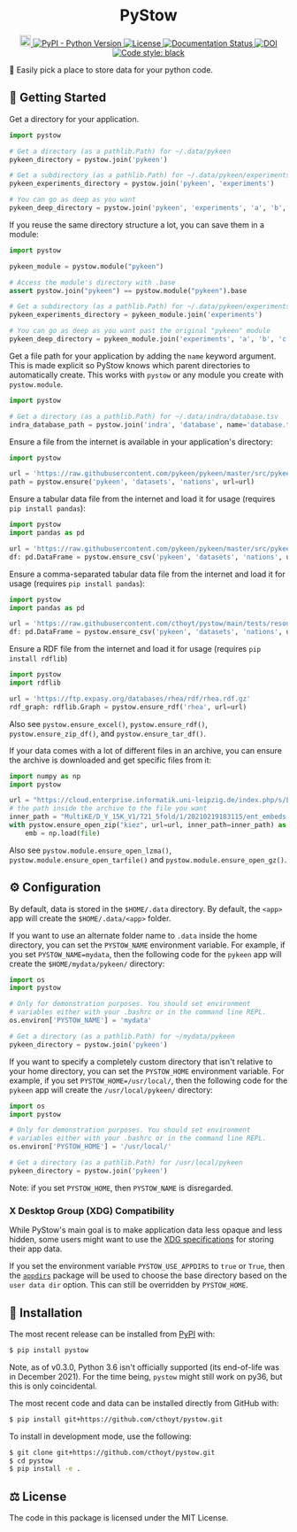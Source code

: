 <h1 align="center">
  PyStow
</h1>

<p align="center">
  <a href="https://github.com/cthoyt/pystow/actions">
    <img src="https://github.com/cthoyt/pystow/workflows/Tests/badge.svg" alt="Build status" height="20" />
  </a>

  <a href="https://pypi.org/project/pystow">
    <img alt="PyPI - Python Version" src="https://img.shields.io/pypi/pyversions/pystow">
  </a>

  <a href='https://opensource.org/licenses/MIT'>
    <img src='https://img.shields.io/badge/License-MIT-blue.svg' alt='License'/>
  </a>

  <a href='https://pystow.readthedocs.io/en/latest/?badge=latest'>
    <img src='https://readthedocs.org/projects/pystow/badge/?version=latest' alt='Documentation Status' />
  </a>

  <a href="https://zenodo.org/badge/latestdoi/318194121">
    <img src="https://zenodo.org/badge/318194121.svg" alt="DOI">
  </a>

  <a href="https://github.com/psf/black">
    <img src="https://img.shields.io/badge/code%20style-black-000000.svg" alt="Code style: black">
  </a>
</p>

👜 Easily pick a place to store data for your python code.

## 🚀 Getting Started

Get a directory for your application.

```python
import pystow

# Get a directory (as a pathlib.Path) for ~/.data/pykeen
pykeen_directory = pystow.join('pykeen')

# Get a subdirectory (as a pathlib.Path) for ~/.data/pykeen/experiments
pykeen_experiments_directory = pystow.join('pykeen', 'experiments')

# You can go as deep as you want
pykeen_deep_directory = pystow.join('pykeen', 'experiments', 'a', 'b', 'c')
```

If you reuse the same directory structure a lot, you can save them in a module:

```python
import pystow

pykeen_module = pystow.module("pykeen")

# Access the module's directory with .base
assert pystow.join("pykeen") == pystow.module("pykeen").base

# Get a subdirectory (as a pathlib.Path) for ~/.data/pykeen/experiments
pykeen_experiments_directory = pykeen_module.join('experiments')

# You can go as deep as you want past the original "pykeen" module
pykeen_deep_directory = pykeen_module.join('experiments', 'a', 'b', 'c')
```

Get a file path for your application by adding the `name` keyword argument. This is made explicit so PyStow knows which
parent directories to automatically create. This works with `pystow` or any module you create with `pystow.module`.

```python
import pystow

# Get a directory (as a pathlib.Path) for ~/.data/indra/database.tsv
indra_database_path = pystow.join('indra', 'database', name='database.tsv')
```

Ensure a file from the internet is available in your application's directory:

```python
import pystow

url = 'https://raw.githubusercontent.com/pykeen/pykeen/master/src/pykeen/datasets/nations/test.txt'
path = pystow.ensure('pykeen', 'datasets', 'nations', url=url)
```

Ensure a tabular data file from the internet and load it for usage (requires `pip install pandas`):

```python
import pystow
import pandas as pd

url = 'https://raw.githubusercontent.com/pykeen/pykeen/master/src/pykeen/datasets/nations/test.txt'
df: pd.DataFrame = pystow.ensure_csv('pykeen', 'datasets', 'nations', url=url)
```

Ensure a comma-separated tabular data file from the internet and load it for usage (requires `pip install pandas`):

```python
import pystow
import pandas as pd

url = 'https://raw.githubusercontent.com/cthoyt/pystow/main/tests/resources/test_1.csv'
df: pd.DataFrame = pystow.ensure_csv('pykeen', 'datasets', 'nations', url=url, read_csv_kwargs=dict(sep=","))
```

Ensure a RDF file from the internet and load it for usage (requires `pip install rdflib`)

```python
import pystow
import rdflib

url = 'https://ftp.expasy.org/databases/rhea/rdf/rhea.rdf.gz'
rdf_graph: rdflib.Graph = pystow.ensure_rdf('rhea', url=url)
```

Also see `pystow.ensure_excel()`, `pystow.ensure_rdf()`, `pystow.ensure_zip_df()`, and `pystow.ensure_tar_df()`.

If your data comes with a lot of different files in an archive,
you can ensure the archive is downloaded and get specific files from it:

```python
import numpy as np
import pystow

url = "https://cloud.enterprise.informatik.uni-leipzig.de/index.php/s/LHPbMCre7SLqajB/download/MultiKE_D_Y_15K_V1.zip"
# the path inside the archive to the file you want
inner_path = "MultiKE/D_Y_15K_V1/721_5fold/1/20210219183115/ent_embeds.npy"
with pystow.ensure_open_zip("kiez", url=url, inner_path=inner_path) as file:
    emb = np.load(file)
```

Also see `pystow.module.ensure_open_lzma()`, `pystow.module.ensure_open_tarfile()` and `pystow.module.ensure_open_gz()`.

## ⚙️️ Configuration

By default, data is stored in the `$HOME/.data` directory. By default, the `<app>` app will create the
`$HOME/.data/<app>` folder.

If you want to use an alternate folder name to `.data` inside the home directory, you can set the `PYSTOW_NAME`
environment variable. For example, if you set `PYSTOW_NAME=mydata`, then the following code for the `pykeen` app will
create the `$HOME/mydata/pykeen/` directory:

```python
import os
import pystow

# Only for demonstration purposes. You should set environment
# variables either with your .bashrc or in the command line REPL.
os.environ['PYSTOW_NAME'] = 'mydata'

# Get a directory (as a pathlib.Path) for ~/mydata/pykeen
pykeen_directory = pystow.join('pykeen')
```

If you want to specify a completely custom directory that isn't relative to your home directory, you can set
the `PYSTOW_HOME` environment variable. For example, if you set `PYSTOW_HOME=/usr/local/`, then the following code for
the `pykeen` app will create the `/usr/local/pykeen/` directory:

```python
import os
import pystow

# Only for demonstration purposes. You should set environment
# variables either with your .bashrc or in the command line REPL.
os.environ['PYSTOW_HOME'] = '/usr/local/'

# Get a directory (as a pathlib.Path) for /usr/local/pykeen
pykeen_directory = pystow.join('pykeen')
```

Note: if you set `PYSTOW_HOME`, then `PYSTOW_NAME` is disregarded.

### X Desktop Group (XDG) Compatibility

While PyStow's main goal is to make application data less opaque and less
hidden, some users might want to use the
[XDG specifications](http://standards.freedesktop.org/basedir-spec/basedir-spec-latest.html)
for storing their app data.

If you set the environment variable  `PYSTOW_USE_APPDIRS` to `true` or `True`, then the
[`appdirs`](https://pypi.org/project/appdirs/) package will be used to choose
the base directory based on the `user data dir` option. This can still be
overridden by `PYSTOW_HOME`.

## 🚀 Installation

The most recent release can be installed from
[PyPI](https://pypi.org/project/pystow/) with:

```bash
$ pip install pystow
```

Note, as of v0.3.0, Python 3.6 isn't officially supported (its
end-of-life was in December 2021). For the time being, `pystow` might still
work on py36, but this is only coincidental.

The most recent code and data can be installed directly from GitHub with:

```bash
$ pip install git+https://github.com/cthoyt/pystow.git
```

To install in development mode, use the following:

```bash
$ git clone git+https://github.com/cthoyt/pystow.git
$ cd pystow
$ pip install -e .
```

## ⚖️ License

The code in this package is licensed under the MIT License.
